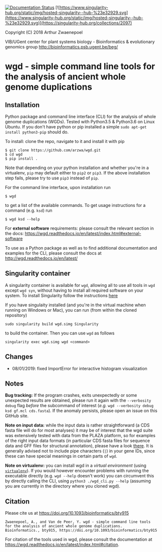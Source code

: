 [![Documentation Status](https://readthedocs.org/projects/wgd/badge/?version=latest)](http://wgd.readthedocs.io/en/latest/?badge=latest) [![https://www.singularity-hub.org/static/img/hosted-singularity--hub-%23e32929.svg](https://www.singularity-hub.org/static/img/hosted-singularity--hub-%23e32929.svg)](https://singularity-hub.org/collections/2097)


Copyright (C) 2018 Arthur Zwaenepoel

VIB/UGent center for plant systems biology -
Bioinformatics & evolutionary genomics group http://bioinformatics.psb.ugent.be/beg/

# wgd - simple command line tools for the analysis of ancient whole genome duplications

## Installation

Python package and command line interface (CLI) for the analysis
of whole genome duplications (WGDs). Tested with Python3.5 & Python3.6
on Linux Ubuntu. If you don't have python or pip installed a simple
`sudo apt-get install python3-pip` should do.

To install: clone the repo, navigate to it and install it with pip

    $ git clone https://github.com/arzwa/wgd.git
    $ cd wgd
    $ pip install .

Note that depending on your python installation and whether you're in a
virtualenv, ``pip`` may default either to ``pip2`` or ``pip3``. If the
above installation step fails, please try to use ``pip3`` instead of
``pip``.

For the command line interface, upon installation run

    $ wgd

to get a list of the available commands. To get usage instructions for
a command (e.g. `ksd`) run

    $ wgd ksd --help

For **external software** requirements: please consult the relevant section
in the docs: https://wgd.readthedocs.io/en/latest/index.html#external-software

To use as a Python package as well as to find additional documentation
and examples for the CLI, please consult the docs at
http://wgd.readthedocs.io/en/latest/

## Singularity container

A singularity container is available for ``wgd``, allowing all to use
all tools in ``wgd`` except ``wgd syn``, without having to install all
required software on your system. To install Singularity follow
the instructions [here](https://www.sylabs.io/docs/)

If you have singulaity installed (and you're in the virtual machine when
running on Windows or Mac), you can run (from within the cloned repository)

    sudo singularity build wgd.simg Singularity

to build the container. Then you can use ``wgd`` as follows

    singularity exec wgd.simg wgd <command>

## Changes

- 08/01/2019: fixed ImportError for interactive histogram visualization

## Notes

**Bug tracking:** If the program crashes, exits unexpectedly or some
unexpected results are obtained, please run it again with the
``--verbosity debug`` flag *before* the subcommand of interest (*e.g.*
``wgd --verbosity debug ksd gf.mcl cds.fasta``). If the anomaly persists,
please open an issue on this GitHub site.

**Note on input data:** while the input data is rather straightforward
(a CDS fasta file will do for most analyses) it may be of interest that
the wgd suite was extensively tested with data from the PLAZA platform,
so for examples of the right input data formats (in particular CDS fasta
files for sequence data and GFF files for structural annotation), please
have a look [there](https://bioinformatics.psb.ugent.be/plaza/versions/plaza_v4_dicots/download/).
It is generally advised not to include pipe characters (`|`) in your gene 
IDs, since these can have special meanings in certain parts of `wgd`.

**Note on virtualenv:** you can install wgd in a _virtual environment_
(using [`virtualenv`](https://virtualenv.pypa.io/en/stable/)). If you
would however encounter problems with running the executable directly
(e.g. `wgd --help` doesn't work) you can circumvent this by directly
calling the CLI, using `python3 ./wgd_cli.py --help` (assuming you are
currently in the directory where you cloned wgd).

## Citation
 
Please cite us at https://doi.org/10.1093/bioinformatics/bty915

```
Zwaenepoel, A., and Van de Peer, Y. wgd - simple command line tools for the analysis of ancient whole genome duplications. Bioinformatics., bty915, https://doi.org/10.1093/bioinformatics/bty915
```

For citation of the tools used in wgd, please consult the documentation at
https://wgd.readthedocs.io/en/latest/index.html#citation.

